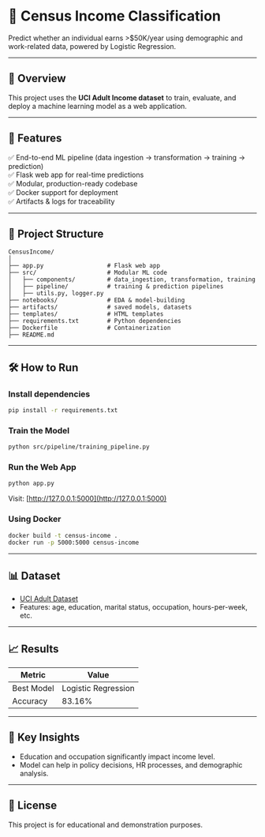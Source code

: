 # 🎯 Census Income Classification

Predict whether an individual earns >$50K/year using demographic and work-related data, powered by Logistic Regression.

---

## 📌 Overview
This project uses the **UCI Adult Income dataset** to train, evaluate, and deploy a machine learning model as a web application.

---

## 🚀 Features
✅ End-to-end ML pipeline (data ingestion → transformation → training → prediction)  
✅ Flask web app for real-time predictions  
✅ Modular, production-ready codebase  
✅ Docker support for deployment  
✅ Artifacts & logs for traceability  

---

## 📂 Project Structure
```text
CensusIncome/
│
├── app.py                  # Flask web app
├── src/                    # Modular ML code
│   ├── components/         # data_ingestion, transformation, training
│   ├── pipeline/           # training & prediction pipelines
│   ├── utils.py, logger.py
├── notebooks/              # EDA & model-building
├── artifacts/              # saved models, datasets
├── templates/              # HTML templates
├── requirements.txt        # Python dependencies
├── Dockerfile              # Containerization
├── README.md
```

---

## 🛠️ How to Run

### Install dependencies
```bash
pip install -r requirements.txt
```

### Train the Model
```bash
python src/pipeline/training_pipeline.py
```

### Run the Web App
```bash
python app.py
```
Visit: [http://127.0.0.1:5000](http://127.0.0.1:5000)

### Using Docker
```bash
docker build -t census-income .
docker run -p 5000:5000 census-income
```

---

## 📊 Dataset
- [UCI Adult Dataset](https://archive.ics.uci.edu/ml/datasets/adult)
- Features: age, education, marital status, occupation, hours-per-week, etc.

---

## 📈 Results
| Metric       | Value               |
|--------------|--------------------|
| Best Model   | Logistic Regression |
| Accuracy     | 83.16%             |

---

## 📖 Key Insights
- Education and occupation significantly impact income level.
- Model can help in policy decisions, HR processes, and demographic analysis.

---

## 📄 License
This project is for educational and demonstration purposes.
